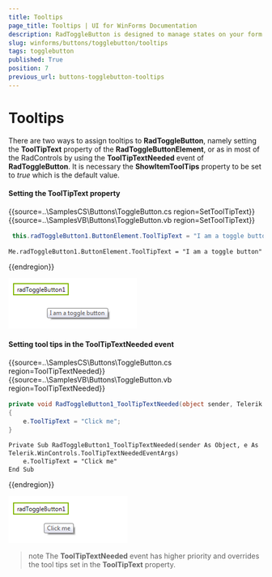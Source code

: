 ```yaml
---
title: Tooltips
page_title: Tooltips | UI for WinForms Documentation
description: RadToggleButton is designed to manage states on your form. It shares many features with the RadCheckBox, but provides a different visual effect than the standard check mark. 
slug: winforms/buttons/togglebutton/tooltips
tags: togglebutton
published: True
position: 7
previous_url: buttons-togglebutton-tooltips
---
```


# Tooltips

There are two ways to assign tooltips to __RadToggleButton__, namely setting the __ToolTipText__ property of the __RadToggleButtonElement__, or as in most of the RadControls by using the __ToolTipTextNeeded__ event of __RadToggleButton__. It is necessary the __ShowItemToolTips__ property to be set to *true* which is the default value.

#### Setting the ToolTipText property

{{source=..\SamplesCS\Buttons\ToggleButton.cs region=SetToolTipText}} 
{{source=..\SamplesVB\Buttons\ToggleButton.vb region=SetToolTipText}}

````C#
 this.radToggleButton1.ButtonElement.ToolTipText = "I am a toggle button";

````
````VB.NET
Me.radToggleButton1.ButtonElement.ToolTipText = "I am a toggle button"

````

{{endregion}} 

![buttons-togglebutton-tooltips 001](images/buttons-togglebutton-tooltips001.png)

#### Setting tool tips in the ToolTipTextNeeded event

{{source=..\SamplesCS\Buttons\ToggleButton.cs region=ToolTipTextNeeded}} 
{{source=..\SamplesVB\Buttons\ToggleButton.vb region=ToolTipTextNeeded}}

````C#
private void RadToggleButton1_ToolTipTextNeeded(object sender, Telerik.WinControls.ToolTipTextNeededEventArgs e)
{
    e.ToolTipText = "Click me";
}

````
````VB.NET
Private Sub RadToggleButton1_ToolTipTextNeeded(sender As Object, e As Telerik.WinControls.ToolTipTextNeededEventArgs)
    e.ToolTipText = "Click me"
End Sub

````

{{endregion}} 

![buttons-togglebutton-tooltips 002](images/buttons-togglebutton-tooltips002.png)

>note The __ToolTipTextNeeded__ event has higher priority and overrides the tool tips set in  the __ToolTipText__ property.

 